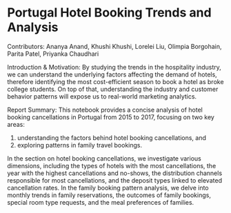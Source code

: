 # Portugal Hotel Booking Trends and Analysis

Contributors: Ananya Anand, Khushi Khushi, Lorelei Liu, Olimpia Borgohain, Parita Patel, Priyanka Chaudhari


Introduction & Motivation:
By studying the trends in the hospitality industry, we can understand the underlying factors affecting the demand of hotels, therefore identifying the most cost-efficient season to book a hotel as broke college students. On top of that, understanding the industry and customer behavior patterns will expose us to real-world marketing analytics.

Report Summary:
This notebook provides a concise analysis of hotel booking cancellations in Portugal from 2015 to 2017, focusing on two key areas:
1) understanding the factors behind hotel booking cancellations, and
2) exploring patterns in family travel bookings.

In the section on hotel booking cancellations, we investigate various dimensions, including the types of hotels with the most cancellations, the year with the highest cancellations and no-shows, the distribution channels responsible for most cancellations, and the deposit types linked to elevated cancellation rates. In the family booking pattern analysis, we delve into monthly trends in family reservations, the outcomes of family bookings, special room type requests, and the meal preferences of families.
